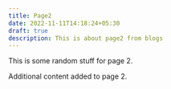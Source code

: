 ```yaml
---
title: Page2
date: 2022-11-11T14:18:24+05:30
draft: true
description: This is about page2 from blogs
---
```

This is some random stuff for page 2.

Additional content added to page 2.